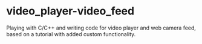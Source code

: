 # video_player-video_feed
Playing with C/C++ and writing code for video player and web camera feed, based on a tutorial with added custom functionality.
